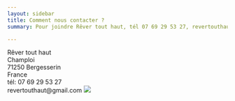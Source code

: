 ```yaml
---
layout: sidebar
title: Comment nous contacter ?
summary: Pour joindre Rêver tout haut, tél 07 69 29 53 27, revertouthaut@gmail.com

---
```

<div class="center-block">
Rêver tout haut<br>
Champloi<br>    
71250 Bergesserin<br>
France<br>    
tél: 07 69 29 53 27<br>    
revertouthaut@gmail.com
<img src="http://res.cloudinary.com/dnxcesebo/image/upload/r_15/v1527764491/bureau-val_pzj61u.jpg"/>
</div>